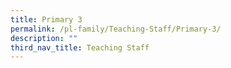 ```yaml
---
title: Primary 3
permalink: /pl-family/Teaching-Staff/Primary-3/
description: ""
third_nav_title: Teaching Staff
---
```

